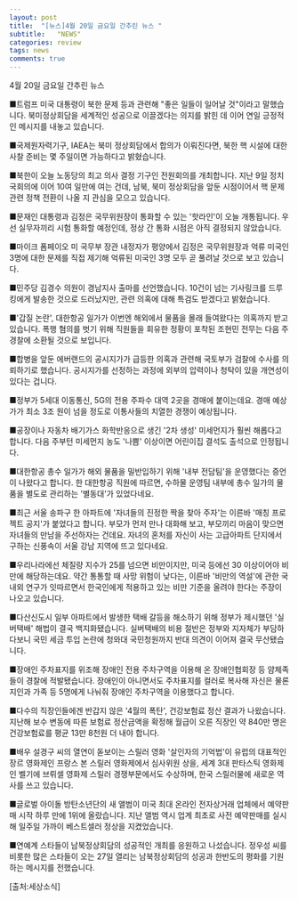 ```yaml
---
layout: post
title:  "[뉴스]4월 20일 금요일 간추린 뉴스 "
subtitle:   "NEWS"
categories: review
tags: news
comments: true
---
```


4월 20일 금요일 간추린 뉴스 

■트럼프 미국 대통령이 북한 문제 등과 관련해 "좋은 일들이 일어날 것"이라고 말했습니다. 북미정상회담을 세계적인 성공으로 이끌겠다는 의지를 밝힌 데 이어 연일 긍정적인 메시지를 내놓고 있습니다.

■국제원자력기구, IAEA는 북미 정상회담에서 합의가 이뤄진다면, 북한 핵 시설에 대한 사찰 준비는 몇 주일이면 가능하다고 밝혔습니다.

■북한이 오늘 노동당의 최고 의사 결정 기구인 전원회의를 개최합니다. 지난 9일 정치국회의에 이어 10여 일만에 여는 건데, 남북, 북미 정상회담을 앞둔 시점이어서 핵 문제 관련 정책 전환이 나올 지 관심을 모으고 있습니다.

■문재인 대통령과 김정은 국무위원장이 통화할 수 있는 '핫라인'이 오늘 개통됩니다. 우선 실무자끼리 시험 통화할 예정인데, 정상 간 통화 시점은 아직 결정되지 않았습니다.

■마이크 폼페이오 미 국무부 장관 내정자가 평양에서 김정은 국무위원장과 억류 미국인 3명에 대한 문제를 직접 제기해 억류된 미국인 3명 모두 곧 풀려날 것으로 보고 있습니다.

■민주당 김경수 의원이 경남지사 출마를 선언했습니다. 10건이 넘는 기사링크를 드루킹에게 발송한 것으로 드러났지만, 관련 의혹에 대해 특검도 받겠다고 밝혔습니다. 

■'갑질 논란', 대한항공 일가가 이번엔 해외에서 물품을 몰래 들여왔다는 의혹까지 받고 있습니다. 폭행 혐의를 벗기 위해 직원들을 회유한 정황이 포착된 조현민 전무는 다음 주 경찰에 소환될 것으로 보입니다. 

■합병을 앞둔 에버랜드의 공시지가가 급등한 의혹과 관련해 국토부가 검찰에 수사를 의뢰하기로 했습니다. 공시지가를 선정하는 과정에 외부의 압력이나 청탁이 있을 개연성이 있다는 겁니다.

■정부가 5세대 이동통신, 5G의 전용 주파수 대역 2곳을 경매에 붙이는데요. 경매 예상가가 최소 3조 원이 넘을 정도로 이통사들의 치열한 경쟁이 예상됩니다.

■공장이나 자동차 배기가스 화학반응으로 생긴 '2차 생성' 미세먼지가 훨씬 해롭다고 합니다. 다음 주부턴 미세먼지 농도 '나쁨' 이상이면 어린이집 결석도 출석으로 인정됩니다. 

■대한항공 총수 일가가 해외 물품을 밀반입하기 위해 '내부 전담팀'을 운영했다는 증언이 나왔다고 합니다. 한 대한항공 직원에 따르면, 수하물 운영팀 내부에 총수 일가의 물품을 별도로 관리하는 '별동대'가 있었다네요.

■최근 서울 송파구 한 아파트에 '자녀들의 진정한 짝을 찾아 주자'는 이른바 '매칭 프로젝트 공지'가 붙었다고 합니다. 부모가 먼저 만나 대화해 보고, 부모끼리 마음이 맞으면 자녀들의 만남을 주선하자는 건데요. 자녀의 혼처를 자신이 사는 고급아파트 단지에서 구하는 신풍속이 서울 강남 지역에 뜨고 있다네요.

■우리나라에선 체질량 지수가 25를 넘으면 비만이지만, 미국 등에선 30 이상이어야 비만에 해당하는데요. 약간 통통할 때 사망 위험이 낮다는, 이른바 '비만의 역설'에 관한 국내외 연구가 잇따르면서 한국인에게 적용하고 있는 비만 기준을 올려야 한다는 주장이 나오고 있습니다. 

■다산신도시 일부 아파트에서 발생한 택배 갈등을 해소하기 위해 정부가 제시했던 '실버택배' 해법이 결국 백지화됐습니다. 실버택배의 비용 절반은 정부와 지자체가 부담하다보니 국민 세금 투입 논란에 청와대 국민청원까지 반대 의견이 이어져 결국 무산됐습니다.

■장애인 주차표지를 위조해 장애인 전용 주차구역을 이용해 온 장애인협회장 등 얌체족들이 경찰에 적발됐습니다. 장애인이 아니면서도 주차표지를 컬러로 복사해 자신은 물론 지인과 가족 등 5명에게 나눠줘 장애인 주차구역을 이용했다고 합니다.

■다수의 직장인들에겐 반갑지 않은 '4월의 폭탄', 건강보험료 정산 결과가 나왔습니다. 지난해 보수 변동에 따른 보험료 정산금액을 확정해 월급이 오른 직장인 약 840만 명은 건강보험료를 평균 13만 8천원 더 내야 합니다.

■배우 설경구 씨의 열연이 돋보이는 스릴러 영화 '살인자의 기억법'이 유럽의 대표적인 장르 영화제인 프랑스 본 스릴러 영화제에서 심사위원 상을, 세계 3대 판타스틱 영화제인 벨기에 브뤼셀 영화제 스릴러 경쟁부문에서도 수상하며, 한국 스릴러물에 새로운 역사를 쓰고 있습니다.

■글로벌 아이돌 방탄소년단의 새 앨범이 미국 최대 온라인 전자상거래 업체에서 예약판매 시작 하루 만에 1위에 올랐습니다. 지난 앨범 역시 업계 최초로 사전 예약판매를 실시해 일주일 가까이 베스트셀러 정상을 지켰었습니다.

■연예계 스타들이 남북정상회담의 성공적인 개최를 응원하고 나섰습니다. 정우성 씨를 비롯한 많은 스타들이 오는 27일 열리는 남북정상회담의 성공과 한반도의 평화를 기원하는 메시지를 전했습니다.

[출처:세상소식]

